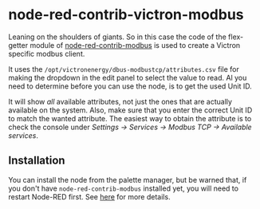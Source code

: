 # node-red-contrib-victron-modbus

Leaning on the shoulders of giants. So in this case the code of the flex-getter
module of
[node-red-contrib-modbus](https://github.com/biancoroyal/node-red-contrib-modbus)
is used to create a Victron specific modbus client. 

It uses the `/opt/victronenergy/dbus-modbustcp/attributes.csv` file for making the
dropdown in the edit panel to select the value to read. Al you need to determine
before you can use the node, is to get the used Unit ID.

It will show _all_ available attributes, not just the ones that are actually available on the system.
Also, make sure that you enter the correct Unit ID to match the wanted attribute. The easiest way
to obtain the attribute is to check the console under _Settings -> Services ->
Modbus TCP -> Available services_.

## Installation

You can install the node from the palette manager, but be warned that, if you
don't have `node-red-contrib-modbus` installed yet, you will need to restart
Node-RED first. See [here](https://github.com/node-red/node-red/issues/569) for
more details.

